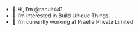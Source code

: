 - 👋 Hi, I’m @rahult441
- 👀 I’m interested in Build Unique Things.....
- 🌱 I’m currently working at Praella Private Limited

<!---
rahult441/rahult441 is a ✨ special ✨ repository because its `README.md` (this file) appears on your GitHub profile.
You can click the Preview link to take a look at your changes.
--->

